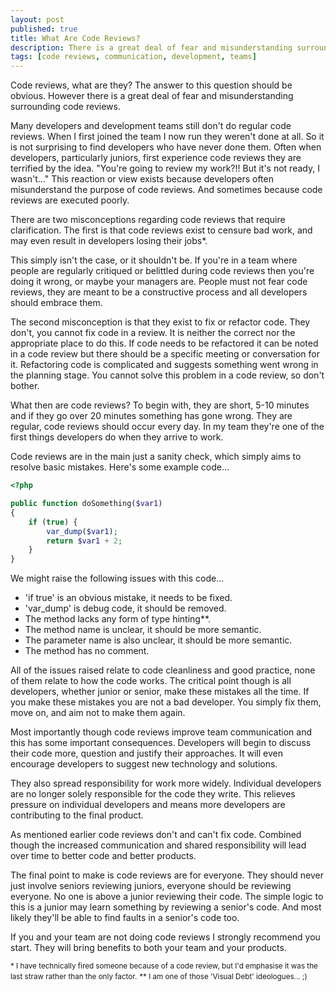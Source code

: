 ```yaml
---
layout: post
published: true
title: What Are Code Reviews?
description: There is a great deal of fear and misunderstanding surrounding code reviews.
tags: [code reviews, communication, development, teams]
---
```

Code reviews, what are they? The answer to this question should be obvious. However there is a great deal of fear and misunderstanding surrounding code reviews.

Many developers and development teams still don't do regular code reviews. When I first joined the team I now run they weren't done at all. So it is not surprising to find developers who have never done them. Often when developers, particularly juniors, first experience code reviews they are terrified by the idea. "You're going to review my work?!! But it's not ready, I wasn't..." This reaction or view exists because developers often misunderstand the purpose of code reviews. And sometimes because code reviews are executed poorly.

There are two misconceptions regarding code reviews that require clarification. The first is that code reviews exist to censure bad work, and may even result in developers losing their jobs*.

This simply isn't the case, or it shouldn't be. If you're in a team where people are regularly critiqued or belittled during code reviews then you're doing it wrong, or maybe your managers are. People must not fear code reviews, they are meant to be a constructive process and all developers should embrace them.

The second misconception is that they exist to fix or refactor code. They don't, you cannot fix code in a review. It is neither the correct nor the appropriate place to do this. If code needs to be refactored it can be noted in a code review but there should be a specific meeting or conversation for it. Refactoring code is complicated and suggests something went wrong in the planning stage. You cannot solve this problem in a code review, so don't bother.

What then are code reviews? To begin with, they are short, 5-10 minutes and if they go over 20 minutes something has gone wrong. They are regular, code reviews should occur every day. In my team they're one of the first things developers do when they arrive to work.

Code reviews are in the main just a sanity check, which simply aims to resolve basic mistakes. Here's some example code...

```php
<?php

public function doSomething($var1)
{
    if (true) {
        var_dump($var1);
        return $var1 + 2;
    }
}
```

We might raise the following issues with this code...

- 'if true' is an obvious mistake, it needs to be fixed.
- 'var_dump' is debug code, it should be removed.
- The method lacks any form of type hinting**.
- The method name is unclear, it should be more semantic.
- The parameter name is also unclear, it should be more semantic.
- The method has no comment.

All of the issues raised relate to code cleanliness and good practice, none of them relate to how the code works. The critical point though is all developers, whether junior or senior, make these mistakes all the time. If you make these mistakes you are not a bad developer. You simply fix them, move on, and aim not to make them again.

Most importantly though code reviews improve team communication and this has some important consequences. Developers will begin to discuss their code more, question and justify their approaches. It will even encourage developers to suggest new technology and solutions.

They also spread responsibility for work more widely. Individual developers are no longer solely responsible for the code they write. This relieves pressure on individual developers and means more developers are contributing to the final product.

As mentioned earlier code reviews don't and can't fix code. Combined though the increased communication and shared responsibility will lead over time to better code and better products.

The final point to make is code reviews are for everyone. They should never just involve seniors reviewing juniors, everyone should be reviewing everyone. No one is above a junior reviewing their code. The simple logic to this is a junior may learn something by reviewing a senior's code. And most likely they'll be able to find faults in a senior's code too.

If you and your team are not doing code reviews I strongly recommend you start. They will bring benefits to both your team and your products.

<small>* I have technically fired someone because of a code review, but I'd emphasise it was the last straw rather than the only factor.</small>
<small>** I am one of those 'Visual Debt' ideologues... ;)</small>
